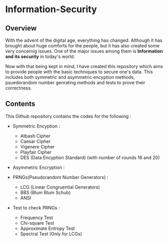 # Information-Security

## Overview 
With the advent of the digital age, everything has changed. Although it has brought about huge comforts for the people, but it has also created some very concernig issues. One of the major issues among them is **Information and its security** in today's world. 

Now with that being kept in mind, I have created this repository which aims to provide people with the basic techniques to secure one's data. This includes both symmetric and asymmetric encyption methods, psuedorandom number genrating methods and tests to prove their correctness.

## Contents
This Github repository contains the codes for the following :

- Symmetric Encyption :
    - Atbash Cipher
    - Caesar Cipher
    - Vigenere Cipher
    - Playfair Cipher
    - DES (Data Encyption Standard) (with number of rounds 16 and 20)
    
- Asymmetric Encryption : 
    
- PRNGs(Pseudorandom Number Generators) :
    - LCG (Linear Congruential Generators)
    - BBS (Blum Blum Schub)
    - ANSI 
    
- Test to check PRNGs :
    - Frequency Test
    - Chi-square Test
    - Approximate Entropy Test
    - Spectral Test (Only for LCGs)
